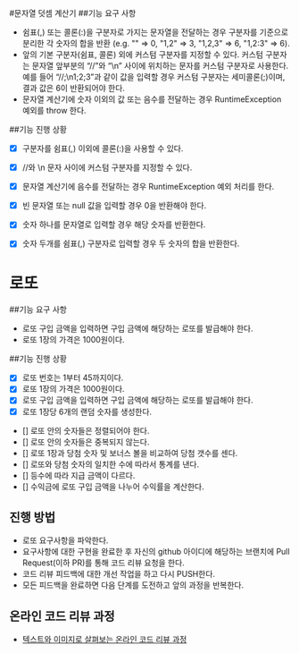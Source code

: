 #문자열 덧셈 계산기
##기능 요구 사항

* 쉼표(,) 또는 콜론(:)을 구분자로 가지는 문자열을 전달하는 경우 구분자를 기준으로 분리한 각 숫자의 합을 반환 
  (e.g. "" => 0, "1,2" => 3, "1,2,3" => 6, "1,2:3" => 6).
* 앞의 기본 구분자(쉼표, 콜론) 외에 커스텀 구분자를 지정할 수 있다. 
  커스텀 구분자는 문자열 앞부분의 “//”와 “\n” 사이에 위치하는 문자를 커스텀 구분자로 사용한다. 
  예를 들어 “//;\n1;2;3”과 같이 값을 입력할 경우 커스텀 구분자는 세미콜론(;)이며, 결과 값은 6이 반환되어야 한다.
* 문자열 계산기에 숫자 이외의 값 또는 음수를 전달하는 경우 RuntimeException 예외를 throw 한다.

##기능 진행 상황
* [x] 구분자를 쉼표(,) 이외에 콜론(:)을 사용할 수 있다.
* [x] //와 \n 문자 사이에 커스텀 구분자를 지정할 수 있다.
* [x] 문자열 계산기에 음수를 전달하는 경우 RuntimeException 예외 처리를 한다.
* [x] 빈 문자열 또는 null 값을 입력할 경우 0을 반환해야 한다.
* [x] 숫자 하나를 문자열로 입력할 경우 해당 숫자를 반환한다.
* [x] 숫자 두개를 쉼표(,) 구분자로 입력할 경우 두 숫자의 합을 반환한다.


# 로또
##기능 요구 사항
* 로또 구입 금액을 입력하면 구입 금액에 해당하는 로또를 발급해야 한다.
* 로또 1장의 가격은 1000원이다.

##기능 진행 상황
* [x] 로또 번호는 1부터 45까지이다.
* [x] 로또 1장의 가격은 1000원이다.
* [x] 로또 구입 금액을 입력하면 구입 금액에 해당하는 로또를 발급해야 한다.
* [x] 로또 1장당 6개의 랜덤 숫자를 생성한다.
* [] 로또 안의 숫자들은 정렬되어야 한다.
* [] 로또 안의 숫자들은 중복되지 않는다.
* [] 로또 1장과 당첨 숫자 및 보너스 볼을 비교하여 당첨 갯수를 센다.
* [] 로또와 당첨 숫자의 일치한 수에 따라서 통계를 낸다.
* [] 등수에 따라 지급 금액이 다르다.
* [] 수익금에 로또 구입 금액을 나누어 수익률을 계산한다.

## 진행 방법
* 로또 요구사항을 파악한다.
* 요구사항에 대한 구현을 완료한 후 자신의 github 아이디에 해당하는 브랜치에 Pull Request(이하 PR)를 통해 코드 리뷰 요청을 한다.
* 코드 리뷰 피드백에 대한 개선 작업을 하고 다시 PUSH한다.
* 모든 피드백을 완료하면 다음 단계를 도전하고 앞의 과정을 반복한다.

## 온라인 코드 리뷰 과정
* [텍스트와 이미지로 살펴보는 온라인 코드 리뷰 과정](https://github.com/next-step/nextstep-docs/tree/master/codereview)